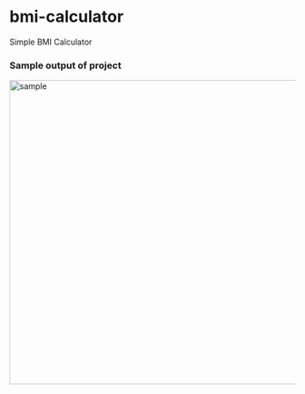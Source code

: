 # bmi-calculator
Simple BMI Calculator

### Sample output of project
<img width="536" alt="sample" src="https://user-images.githubusercontent.com/57902840/118394991-8a732780-b67a-11eb-8d2d-cbc4ca3c6494.PNG">
